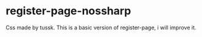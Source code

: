 # register-page-nossharp

Css made by tussk.
This is a basic version of register-page, i will improve it.